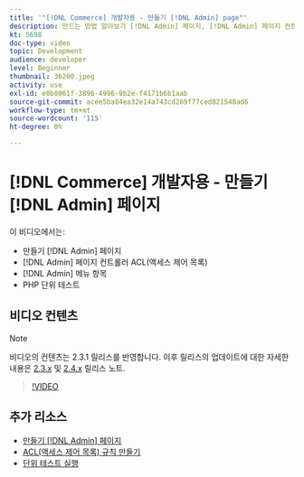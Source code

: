 ```yaml
---
title: '"[!DNL Commerce] 개발자용 - 만들기 [!DNL Admin] page"'
description: 만드는 방법 알아보기 [!DNL Admin] 페이지, [!DNL Admin] 페이지 컨트롤러 ACL(액세스 제어 목록) 및 단위 테스트를 수행합니다.
kt: 5698
doc-type: video
topic: Development
audience: developer
level: Beginner
thumbnail: 36200.jpeg
activity: use
exl-id: e0b8061f-3896-4996-9b2e-f4171b6b1aab
source-git-commit: acee5ba84ea32e14a743cd269f77ced821548ad6
workflow-type: tm+mt
source-wordcount: '115'
ht-degree: 0%

---
```


# [!DNL Commerce] 개발자용 - 만들기 [!DNL Admin] 페이지

이 비디오에서는:

- 만들기 [!DNL Admin] 페이지
- [!DNL Admin] 페이지 컨트롤러 ACL(액세스 제어 목록)
- [!DNL Admin] 메뉴 항목
- PHP 단위 테스트

## 비디오 컨텐츠

>[!NOTE]
>
>비디오의 컨텐츠는 2.3.1 릴리스를 반영합니다. 이후 릴리스의 업데이트에 대한 자세한 내용은 [ 2.3.x](https://devdocs.magento.com/guides/v2.3/release-notes/bk-release-notes.html) 및 [2.4.x](https://devdocs.magento.com/guides/v2.4/release-notes/bk-release-notes.html) 릴리스 노트.

>[!VIDEO](https://video.tv.adobe.com/v/36200?quality=12&learn=on)

## 추가 리소스

- [만들기 [!DNL Admin] 페이지](https://devdocs.magento.com/guides/v2.4/ext-best-practices/extension-coding/example-module-adminpage.html)
- [ACL(액세스 제어 목록) 규칙 만들기](https://devdocs.magento.com/guides/v2.4/ext-best-practices/tutorials/create-access-control-list-rule.html)
- [단위 테스트 실행](https://devdocs.magento.com/guides/v2.4/test/unit/unit_test_execution.html)
